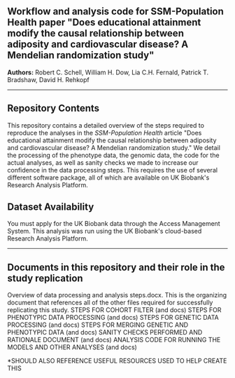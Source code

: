 

Workflow and analysis code for SSM-Population Health paper "Does educational attainment modify the causal relationship between adiposity and cardiovascular disease? A Mendelian randomization study"
------------

__Authors:__ Robert C. Schell,
William H. Dow,
Lia C.H. Fernald,
Patrick T. Bradshaw,
David H. Rehkopf







---

Repository Contents
------------

This repository contains a detailed overview of the steps required to reproduce the analyses in the _SSM-Population Health_ article "Does educational attainment modify the causal relationship between adiposity and cardiovascular disease? A Mendelian randomization study."
We detail the processing of the phenotype data, the genomic data, the code for the actual analyses, as well as sanity checks we made to increase our confidence in the data processing steps. This requires the use of several different software package, all of which are available on UK Biobank's Research Analysis Platform.

Dataset Availability
-----------

You must apply for the UK Biobank data through the Access Management System. This analysis was run using the UK Biobank's cloud-based Research Analysis Platform.

---

Documents in this repository and their role in the study replication
------------

Overview of data processing and analysis steps.docx. This is the organizing document that references all of the other files required for successfully replicating this study.
STEPS FOR COHORT FILTER (and docs)
STEPS FOR PHENOTYPIC DATA PROCESSING (and docs)
STEPS FOR GENETIC DATA PROCESSING (and docs)
STEPS FOR MERGING GENETIC AND PHENOTYPIC DATA (and docs)
SANITY CHECKS PERFORMED AND RATIONALE DOCUMENT (and docs)
ANALYSIS CODE FOR RUNNING THE MODELS AND OTHER ANALYSES (and docs)

*SHOULD ALSO REFERENCE USEFUL RESOURCES USED TO HELP CREATE THIS
